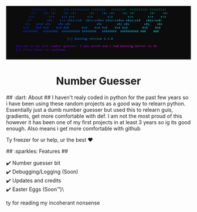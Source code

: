 <div align="center" id="top"> 
<img src="./image.png">
</div>

<h1 align="center">Number Guesser</h1>
## :dart: About ##
I haven't realy coded in python for the past few years so i have been using these random projects as a good way to relearn python. Essentially just a dumb number guesser but used this to relearn guis, gradients, get more comfortable with def. I am not the most proud of this however it has been one of my first projects in at least 3 years so ig its good enough. Also means i get more comfortable with github

Ty freezer for ur help, ur the best :heart:

</div>
## :sparkles: Features ##

:heavy_check_mark: Number guesser bit\
:heavy_check_mark: Debugging/Logging (Soon)\
:heavy_check_mark: Updates and credits\
:heavy_check_mark: Easter Eggs (Soon:tm:)\

</div>
ty for reading my incoherant nonsense

